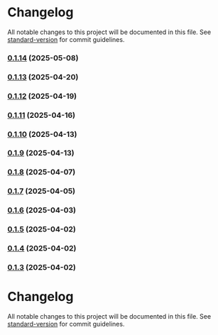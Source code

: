 # Changelog

All notable changes to this project will be documented in this file. See [standard-version](https://github.com/conventional-changelog/standard-version) for commit guidelines.

### [0.1.14](https://github.com/faser-app/faser/compare/v0.1.13...v0.1.14) (2025-05-08)

### [0.1.13](https://github.com/onem0/faser/compare/v0.1.12...v0.1.13) (2025-04-20)

### [0.1.12](https://github.com/onem0/faser/compare/v0.1.11...v0.1.12) (2025-04-19)

### [0.1.11](https://github.com/onem0/faser/compare/v0.1.10...v0.1.11) (2025-04-16)

### [0.1.10](https://github.com/onem0/faser/compare/v0.1.9...v0.1.10) (2025-04-13)

### [0.1.9](https://github.com/onem0/faser/compare/v0.1.8...v0.1.9) (2025-04-13)

### [0.1.8](https://github.com/onem0/faser/compare/v0.1.7...v0.1.8) (2025-04-07)

### [0.1.7](https://github.com/onem0/faser/compare/v0.1.6...v0.1.7) (2025-04-05)

### [0.1.6](https://github.com/onem0/faser/compare/v0.1.5...v0.1.6) (2025-04-03)

### [0.1.5](https://github.com/onem0/faser/compare/v0.1.4...v0.1.5) (2025-04-02)

### [0.1.4](https://github.com/onem0/faser/compare/v0.1.3...v0.1.4) (2025-04-02)

### [0.1.3](https://github.com/onem0/faser/compare/v0.1.2...v0.1.3) (2025-04-02)

# Changelog

All notable changes to this project will be documented in this file. See [standard-version](https://github.com/conventional-changelog/standard-version) for commit guidelines.
